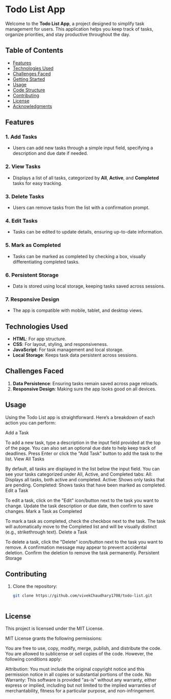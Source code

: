 # Todo List App

Welcome to the **Todo List App**, a project designed to simplify task management for users. This application helps you keep track of tasks, organize priorities, and stay productive throughout the day.



## Table of Contents

- [Features](#features)
- [Technologies Used](#technologies-used)
- [Challenges Faced](#challenges-faced)
- [Getting Started](#getting-started)
- [Usage](#usage)
- [Code Structure](#code-structure)
- [Contributing](#contributing)
- [License](#license)
- [Acknowledgments](#acknowledgments)

## Features

### 1. Add Tasks
- Users can add new tasks through a simple input field, specifying a description and due date if needed.

### 2. View Tasks
- Displays a list of all tasks, categorized by **All**, **Active**, and **Completed** tasks for easy tracking.

### 3. Delete Tasks
- Users can remove tasks from the list with a confirmation prompt.

### 4. Edit Tasks
- Tasks can be edited to update details, ensuring up-to-date information.

### 5. Mark as Completed
- Tasks can be marked as completed by checking a box, visually differentiating completed tasks.

### 6. Persistent Storage
- Data is stored using local storage, keeping tasks saved across sessions.

### 7. Responsive Design
- The app is compatible with mobile, tablet, and desktop views.

## Technologies Used

- **HTML**: For app structure.
- **CSS**: For layout, styling, and responsiveness.
- **JavaScript**: For task management and local storage.
- **Local Storage**: Keeps task data persistent across sessions.

## Challenges Faced

1. **Data Persistence**: Ensuring tasks remain saved across page reloads.
2. **Responsive Design**: Making sure the app looks good on all devices.


## Usage
Using the Todo List app is straightforward. Here’s a breakdown of each action you can perform:

Add a Task

To add a new task, type a description in the input field provided at the top of the page.
You can also set an optional due date to help keep track of deadlines.
Press Enter or click the "Add Task" button to add the task to the list.
View All Tasks

By default, all tasks are displayed in the list below the input field.
You can see your tasks categorized under All, Active, and Completed tabs:
All: Displays all tasks, both active and completed.
Active: Shows only tasks that are pending.
Completed: Shows tasks that have been marked as completed.
Edit a Task

To edit a task, click on the "Edit" icon/button next to the task you want to change.
Update the task description or due date, then confirm to save changes.
Mark a Task as Completed

To mark a task as completed, check the checkbox next to the task.
The task will automatically move to the Completed list and will be visually distinct (e.g., strikethrough text).
Delete a Task

To delete a task, click the "Delete" icon/button next to the task you want to remove.
A confirmation message may appear to prevent accidental deletion. Confirm the deletion to remove the task permanently.
Persistent Storage






## Contributing

1. Clone the repository:
   ```bash
   git clone https://github.com/vivekChaudhary1708/todo-list.git



## License
This project is licensed under the MIT License.

MIT License grants the following permissions:

You are free to use, copy, modify, merge, publish, and distribute the code.
You are allowed to sublicense or sell copies of the code.
However, the following conditions apply:

Attribution: You must include the original copyright notice and this permission notice in all copies or substantial portions of the code.
No Warranty: This software is provided "as-is" without any warranty, either express or implied, including but not limited to the implied warranties of merchantability, fitness for a particular purpose, and non-infringement.

